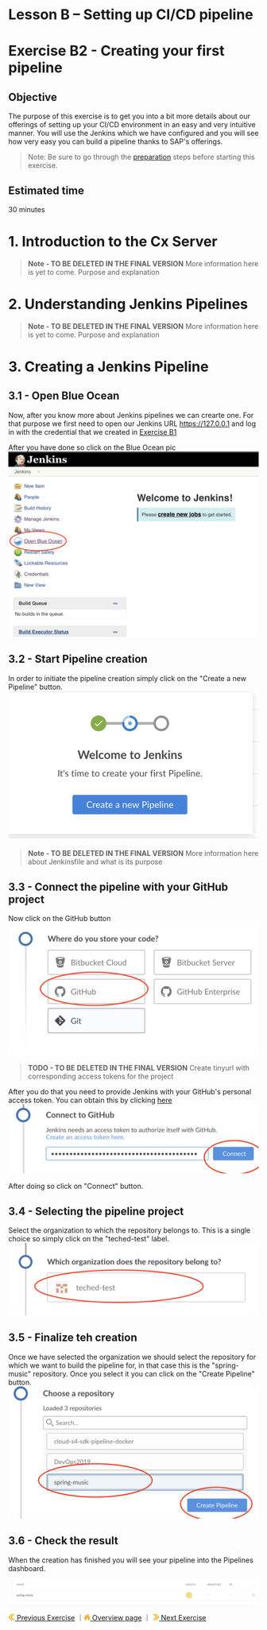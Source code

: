 # Lesson B – Setting up CI/CD pipeline
# Exercise B2 - Creating your first pipeline

## Objective
The purpose of this exercise is to get you into a bit more details about our offerings of setting up your CI/CD environment in an easy and 
very intuitive manner. You will use the Jenkins which we have configured and you will see how very easy you can build a pipeline thanks to SAP's offerings.

> Note: Be sure to go through the [preparation](../../prep/README.md) steps before starting this exercise.
## Estimated time
30 minutes

# 1. Introduction to the Cx Server 
> **Note - TO BE DELETED IN THE FINAL VERSION**  More information here is yet to come. Purpose and explanation

# 2. Understanding Jenkins Pipelines
> **Note - TO BE DELETED IN THE FINAL VERSION**  More information here is yet to come. Purpose and explanation

# 3. Creating a Jenkins Pipeline
## 3.1 - Open Blue Ocean

Now, after you know more about Jenkins pipelines we can crearte one. For that purpose we first need to open our Jenkins URL https://127.0.0.1 and log in with the credential that we created in [Exercise B1](../B1/README.md)

After you have done so click on the Blue Ocean pic 
![](../../images/b1_open_blue_ocean.png)

## 3.2 - Start Pipeline creation 
In order to initiate the pipeline creation simply click on the "Create a new Pipeline" button.
![](../../images/b1_create_new_pipeline.png)

> **Note - TO BE DELETED IN THE FINAL VERSION**  More information here about Jenkinsfile and what is its purpose

## 3.3 - Connect the pipeline with your GitHub project 
Now click on the  GitHub button
![](../../images/b1_select_github.png)

> **TODO - TO BE DELETED IN THE FINAL VERSION**  Create tinyurl with corresponding access tokens for the project

After you do that you need to provide Jenkins with your GitHub's personal access token. You can obtain this by clicking [here]()
![](../../images/b1_copy_access_token.png)

After doing so click on "Connect" button.

## 3.4 - Selecting the pipeline project
Select the organization to which the repository belongs to. This is a single choice so simply click on the "teched-test" label.
![](../../images/b1_select_teced_app.png)

## 3.5 - Finalize teh creation 
Once we have selected the organization we should select the repository for which we want to build the pipeline for, in that case this is the "spring-music" repository. Once you select it you can click on the "Create Pipeline" button.
![](../../images/b1_create_pipeline.png)

## 3.6 - Check the result
When the creation has finished you will see your pipeline into the Pipelines dashboard.

![](../../images/b1_pipeline_dashboard.png)


[![](../../images/nav-previous.png) Previous Exercise](../B1/README.md) ｜[![](../../images/nav-home.png) Overview page](../README.md) ｜ [![](../../images/nav-next.png) Next Exercise](../exercises/B3/README.md)